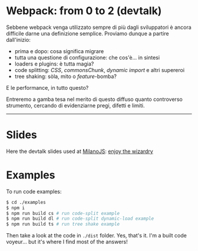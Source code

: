 # Webpack: from 0 to 2 (devtalk)

Sebbene webpack venga utilizzato sempre di più dagli sviluppatori è ancora difficile darne una definizione semplice. 
Proviamo dunque a partire dall'inizio:

- prima e dopo: cosa significa migrare
- tutta una questione di configurazione: che cos'è... in sintesi
- loaders e plugins: è tutta magia?
- code splitting: *CSS*, *commonsChunk*, *dynamic import* e altri supereroi
- tree shaking: sòla, mito o *feature*-bomba?

E le performance, in tutto questo?

Entreremo a gamba tesa nel merito di questo diffuso quanto controverso strumento, cercando di evidenziarne pregi, difetti e limiti.

---

# Slides

Here the devtalk slides used at [MilanoJS](https://milanojs.com/):
[enjoy the wizardry](./)

# Examples

To run code examples:

```bash
$ cd ./examples
$ npm i
$ npm run build cs # run code-split example
$ npm run build dl # run code-split dynamic-load example
$ npm run build ts # run tree shake example
```

Then take a look at the code in `./dist` folder.
Yes, that's it. I'm a built code voyeur... but it's where I find most of the answers!
